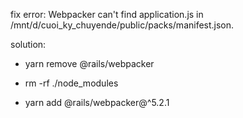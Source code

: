 
fix error: Webpacker can't find application.js in /mnt/d/cuoi_ky_chuyende/public/packs/manifest.json. 

solution:

*  yarn remove @rails/webpacker
  
*  rm -rf ./node_modules
  
*  yarn add @rails/webpacker@^5.2.1
